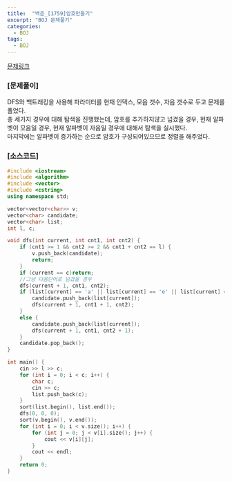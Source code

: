```yaml
---
title:  "백준_[1759]암호만들기"
excerpt: "BOJ 문제풀기"
categories:
  - BOJ
tags:
  - BOJ
---
```

[문제링크](https://www.acmicpc.net/problem/1759)
### [문제풀이]
DFS와 백트래킹을 사용해 파라미터를 현재 인덱스, 모음 갯수, 자음 갯수로 두고 문제를 풀었다.  
총 세가지 경우에 대해 탐색을 진행했는데, 암호를 추가하지않고 넘겼을 경우, 현재 알파벳이 모음일 경우, 현재 알파벳이 자음일 경우에 대해서 탐색을 실시했다.  
마지막에는 알파벳이 증가하는 순으로 암호가 구성되어있으므로 정렬을 해주었다.  

### [소스코드]
~~~cpp
#include <iostream>
#include <algorithm>
#include <vector>
#include <cstring>
using namespace std;

vector<vector<char>> v;
vector<char> candidate;
vector<char> list;
int l, c;

void dfs(int current, int cnt1, int cnt2) {
	if (cnt1 >= 1 && cnt2 >= 2 && cnt1 + cnt2 == l) {
		v.push_back(candidate);
		return;
	}
	if (current == c)return;
	//그냥 다음단어로 넘겼을 경우
	dfs(current + 1, cnt1, cnt2);
	if (list[current] == 'a' || list[current] == 'e' || list[current] == 'i' || list[current] == 'o' || list[current] == 'u') {
		candidate.push_back(list[current]);
		dfs(current + 1, cnt1 + 1, cnt2);
	}
	else {
		candidate.push_back(list[current]);
		dfs(current + 1, cnt1, cnt2 + 1);
	}
	candidate.pop_back();
}

int main() {
	cin >> l >> c;
	for (int i = 0; i < c; i++) {
		char c;
		cin >> c;
		list.push_back(c);
	}
	sort(list.begin(), list.end());
	dfs(0, 0, 0);
	sort(v.begin(), v.end());
	for (int i = 0; i < v.size(); i++) {
		for (int j = 0; j < v[i].size(); j++) {
			cout << v[i][j];
		}
		cout << endl;
	}
	return 0;
}
~~~